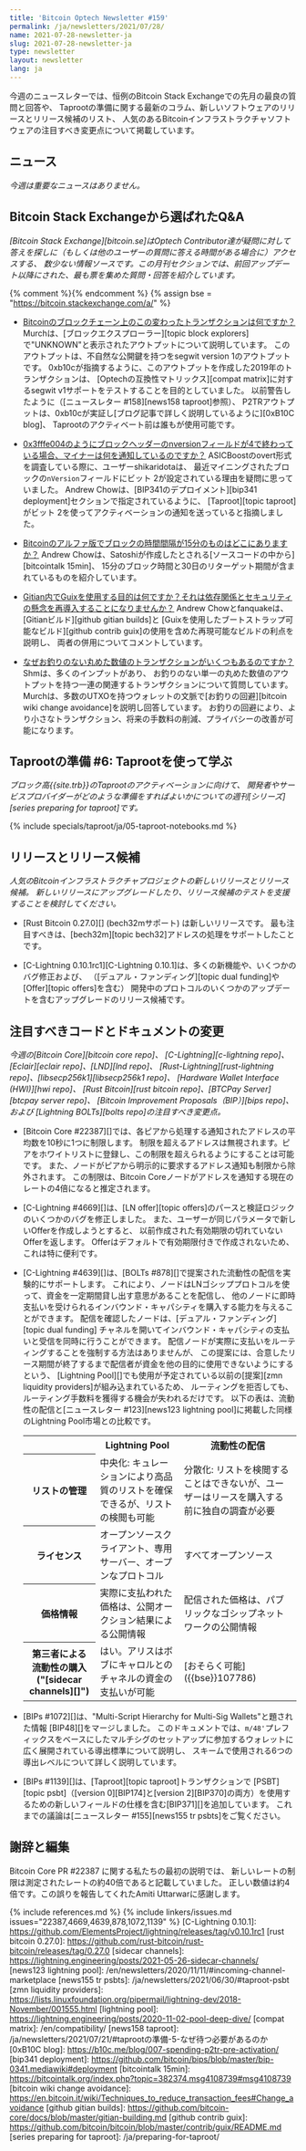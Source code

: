 ```yaml
---
title: 'Bitcoin Optech Newsletter #159'
permalink: /ja/newsletters/2021/07/28/
name: 2021-07-28-newsletter-ja
slug: 2021-07-28-newsletter-ja
type: newsletter
layout: newsletter
lang: ja
---
```

今週のニュースレターでは、恒例のBitcoin Stack Exchangeでの先月の最良の質問と回答や、
Taprootの準備に関する最新のコラム、新しいソフトウェアのリリースとリリース候補のリスト、
人気のあるBitcoinインフラストラクチャソフトウェアの注目すべき変更点について掲載しています。

## ニュース

*今週は重要なニュースはありません。*

## Bitcoin Stack Exchangeから選ばれたQ&A

*[Bitcoin Stack Exchange][bitcoin.se]はOptech Contributor達が疑問に対して答えを探しに（もしくは他のユーザーの質問に答える時間がある場合に）アクセスする、
数少ない情報ソースです。この月刊セクションでは、前回アップデート以降にされた、最も票を集めた質問・回答を紹介しています。*

{% comment %}<!-- https://bitcoin.stackexchange.com/search?tab=votes&q=created%3a1m..%20is%3aanswer -->{% endcomment %}
{% assign bse = "https://bitcoin.stackexchange.com/a/" %}

- [<!--what-is-this-unusual-transaction-in-the-bitcoin-blockchain-->Bitcoinのブロックチェーン上のこの変わったトランザクションは何ですか？]({{bse}}107603)
  Murchは、[ブロックエクスプローラー][topic block explorers]で"UNKNOWN"と表示されたアウトプットについて説明しています。
  このアウトプットは、不自然な公開鍵を持つをsegwit version 1のアウトプットです。
  0xb10cが指摘するように、このアウトプットを作成した2019年のトランザクションは、
  [Optechの互換性マトリックス][compat matrix]に対するsegwit v1サポートをテストすることを目的としていました。
  以前警告したように（[ニュースレター #158][news158 taproot]参照）、
  P2TRアウトプットは、0xb10cが実証し[ブログ記事で詳しく説明しているように][0xB10C blog]、
  Taprootのアクティベート前は誰もが使用可能です。

- [<!--what-are-miners-signalling-for-when-the-block-header-nversion-field-ends-in-4-i-e-0x3fffe004-->0x3fffe004のようにブロックヘッダーのnversionフィールドが4で終わっている場合、マイナーは何を通知しているのですか？]({{bse}}107443)
  ASICBoostのovert形式を調査している際に、ユーザーshikaridotaは、
  最近マイニングされたブロックの`nVersion`フィールドにビット 2が設定されている理由を疑問に思っていました。
  Andrew Chowは、[BIP341のデプロイメント][bip341 deployment]セクションで指定されているように、
  [Taproot][topic taproot]がビット 2を使ってアクティベーションの通知を送っていると指摘しました。

- [<!--where-can-i-find-bitcoin-s-alpha-version-with-15-minute-block-time-intervals-->Bitcoinのアルファ版でブロックの時間間隔が15分のものはどこにありますか？]({{bse}}107407)
  Andrew Chowは、Satoshiが作成したとされる[ソースコードの中から][bitcointalk 15min]、
  15分のブロック時間と30日のリターゲット期間が含まれているものを紹介しています。

- [<!--what-s-the-purpose-of-using-guix-within-gitian-doesn-t-that-reintroduce-dependencies-and-security-concerns-->Gitian内でGuixを使用する目的は何ですか？それは依存関係とセキュリティの懸念を再導入することになりませんか？]({{bse}}107638)
  Andrew Chowとfanquakeは、[Gitianビルド][github gitian builds]と
  [Guixを使用したブートストラップ可能なビルド][github contrib guix]の使用を含めた再現可能なビルドの利点を説明し、
  両者の併用についてコメントしています。

- [<!--why-are-there-several-round-number-transactions-with-no-change-->なぜお釣りのない丸めた数値のトランザクションがいくつもあるのですか？]({{bse}}107418)
  Shmは、多くのインプットがあり、
  お釣りのない単一の丸めた数値のアウトプットを持つ一連の関連するトランザクションについて質問しています。
  Murchは、多数のUTXOを持つウォレットの文脈で[お釣りの回避][bitcoin wiki change avoidance]を説明し回答しています。
  お釣りの回避により、より小さなトランザクション、将来の手数料の削減、プライバシーの改善が可能になります。

## Taprootの準備 #6: Taprootを使って学ぶ

*ブロック高{{site.trb}}のTaprootのアクティベーションに向けて、
開発者やサービスプロバイダーがどのような準備をすればよいかについての週刊[シリーズ][series preparing for taproot]です。*

{% include specials/taproot/ja/05-taproot-notebooks.md %}

## リリースとリリース候補

*人気のBitcoinインフラストラクチャプロジェクトの新しいリリースとリリース候補。
新しいリリースにアップグレードしたり、リリース候補のテストを支援することを検討してください。*

- [Rust Bitcoin 0.27.0][] (bech32mサポート) は新しいリリースです。
  最も注目すべきは、[bech32m][topic bech32]アドレスの処理をサポートしたことです。

- [C-Lightning 0.10.1rc1][C-Lightning 0.10.1]は、多くの新機能や、いくつかのバグ修正および、
  （[デュアル・ファンディング][topic dual funding]や[Offer][topic offers]を含む）
  開発中のプロトコルのいくつかのアップデートを含むアップグレードのリリース候補です。

## 注目すべきコードとドキュメントの変更

*今週の[Bitcoin Core][bitcoin core repo]、
[C-Lightning][c-lightning repo]、[Eclair][eclair repo]、[LND][lnd repo]、
[Rust-Lightning][rust-lightning repo]、[libsecp256k1][libsecp256k1 repo]、
[Hardware Wallet Interface (HWI)][hwi repo]、
[Rust Bitcoin][rust bitcoin repo]、[BTCPay Server][btcpay server repo]、
[Bitcoin Improvement Proposals（BIP）][bips repo]、および
[Lightning BOLTs][bolts repo]の注目すべき変更点。*

- [Bitcoin Core #22387][]では、各ピアから処理する通知されたアドレスの平均数を10秒に1つに制限します。
  制限を超えるアドレスは無視されます。ピアをホワイトリストに登録し、この制限を超えられるようにすることは可能です。
  また、ノードがピアから明示的に要求するアドレス通知も制限から除外されます。
  この制限は、Bitcoin Coreノードがアドレスを通知する現在のレートの4倍になると推定されます。

- [C-Lightning #4669][]は、[LN offer][topic offers]のパースと検証ロジックのいくつかのバグを修正しました。
  また、ユーザーが同じパラメータで新しいOfferを作成しようとすると、
  以前作成された有効期限の切れていないOfferを返します。
  Offerはデフォルトで有効期限付きで作成されないため、これは特に便利です。

- [C-Lightning #4639][]は、[BOLTs #878][]で提案された流動性の配信を実験的にサポートします。
  これにより、ノードはLNゴシッププロトコルを使って、資金を一定期間貸し出す意思があることを配信し、
  他のノードに即時支払いを受けられるインバウンド・キャパシティを購入する能力を与えることができます。
  配信を確認したノードは、[デュアル・ファンディング][topic dual funding]
  チャネルを開いてインバウンド・キャパシティの支払いと受信を同時に行うことができます。
  配信ノードが実際に支払いをルーティングすることを強制する方法はありませんが、
  この提案には、合意したリース期間が終了するまで配信者が資金を他の目的に使用できないようにするという、
  [Lightning Pool][]でも使用が予定されている以前の[提案][zmn liquidity providers]が組み込まれているため、
  ルーティングを拒否しても、ルーティング手数料を獲得する機会が失われるだけです。
  以下の表は、流動性の配信と[ニュースレター #123][news123 lightning pool]に掲載した同様のLightning Pool市場との比較です。

  <!-- [1]: See "Service-Level Based Lifetime Enforcement" in
  https://lightning.engineering/posts/2020-11-02-pool-deep-dive/ -->

   <table>
    <tr>
     <th></th>
     <th>Lightning Pool</th>
     <th>流動性の配信</th>
    </tr>

    <tr>
     <th>リストの管理</th>
     <td>中央化: キュレーションにより高品質のリストを確保できるが、リストの検閲も可能</td>
     <td>分散化: リストを検閲することはできないが、ユーザーはリースを購入する前に独自の調査が必要</td>
    </tr>

    <tr>
     <th>ライセンス</th>
     <td>オープンソースクライアント、専用サーバー、オープンなプロトコル</td>
     <td>すべてオープンソース</td>
    </tr>

    <tr>
     <th>価格情報</th>
     <td>実際に支払われた価格は、公開オークション結果による公開情報</td>
     <td>配信された価格は、パブリックなゴシップネットワークの公開情報</td>
    </tr>

    <tr>
     <th markdown="span">第三者による流動性の購入("[sidecar channels][]")</th>
     <td>はい。アリスはボブにキャロルとのチャネルの資金の支払いが可能</td>
     <td markdown="span">[おそらく可能]({{bse}}107786)</td>
    </tr>

   </table>

- [BIPs #1072][]は、"Multi-Script Hierarchy for Multi-Sig Wallets"と題された情報 [BIP48][]をマージしました。
  このドキュメントでは、`m/48'`プレフィックスをベースにしたマルチシグのセットアップに参加するウォレットに広く展開されている導出標準について説明し、
  スキームで使用される6つの導出レベルについて詳しく説明しています。

- [BIPs #1139][]は、[Taproot][topic taproot]トランザクションで
  [PSBT][topic psbt]（[version 0][BIP174]と[version 2][BIP370]の両方）を使用するための新しいフィールドの仕様を含む[BIP371][]を追加しています。
  これまでの議論は[ニュースレター #155][news155 tr psbts]をご覧ください。

## 謝辞と編集

Bitcoin Core PR #22387 に関する私たちの最初の説明では、
新しいレートの制限は測定されたレートの約40倍であると記載していました。
正しい数値は約4倍です。この誤りを報告してくれたAmiti Uttarwarに感謝します。

{% include references.md %}
{% include linkers/issues.md issues="22387,4669,4639,878,1072,1139" %}
[C-Lightning 0.10.1]: https://github.com/ElementsProject/lightning/releases/tag/v0.10.1rc1
[rust bitcoin 0.27.0]: https://github.com/rust-bitcoin/rust-bitcoin/releases/tag/0.27.0
[sidecar channels]: https://lightning.engineering/posts/2021-05-26-sidecar-channels/
[news123 lightning pool]: /en/newsletters/2020/11/11/#incoming-channel-marketplace
[news155 tr psbts]: /ja/newsletters/2021/06/30/#taproot-psbt
[zmn liquidity providers]: https://lists.linuxfoundation.org/pipermail/lightning-dev/2018-November/001555.html
[lightning pool]: https://lightning.engineering/posts/2020-11-02-pool-deep-dive/
[compat matrix]: /en/compatibility/
[news158 taproot]: /ja/newsletters/2021/07/21/#taprootの準備-5-なぜ待つ必要があるのか
[0xB10C blog]: https://b10c.me/blog/007-spending-p2tr-pre-activation/
[bip341 deployment]: https://github.com/bitcoin/bips/blob/master/bip-0341.mediawiki#deployment
[bitcointalk 15min]: https://bitcointalk.org/index.php?topic=382374.msg4108739#msg4108739
[bitcoin wiki change avoidance]: https://en.bitcoin.it/wiki/Techniques_to_reduce_transaction_fees#Change_avoidance
[github gitian builds]: https://github.com/bitcoin-core/docs/blob/master/gitian-building.md
[github contrib guix]: https://github.com/bitcoin/bitcoin/blob/master/contrib/guix/README.md
[series preparing for taproot]: /ja/preparing-for-taproot/
